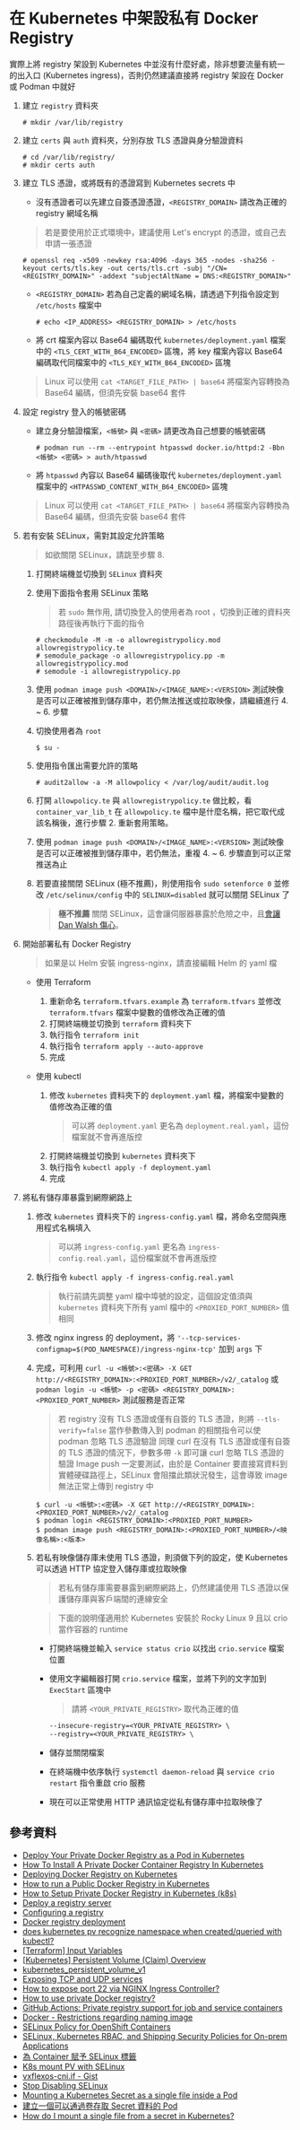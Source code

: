 # 在 Kubernetes 中架設私有 Docker Registry

實際上將 registry 架設到 Kubernetes 中並沒有什麼好處，除非想要流量有統一的出入口 (Kubernetes ingress)，否則仍然建議直接將 registry 架設在 Docker 或 Podman 中就好

1. 建立 `registry` 資料夾

    ```console
    # mkdir /var/lib/registry
    ```

2. 建立 `certs` 與 `auth` 資料夾，分別存放 TLS 憑證與身分驗證資料

    ```console
    # cd /var/lib/registry/
    # mkdir certs auth
    ```

3. 建立 TLS 憑證，或將既有的憑證寫到 Kubernetes secrets 中

    - 沒有憑證者可以先建立自簽憑證憑證，`<REGISTRY_DOMAIN>` 請改為正確的 registry 網域名稱

    > 若是要使用於正式環境中，建議使用 Let's encrypt 的憑證，或自己去申請一張憑證

    ```console
    # openssl req -x509 -newkey rsa:4096 -days 365 -nodes -sha256 -keyout certs/tls.key -out certs/tls.crt -subj "/CN=<REGISTRY_DOMAIN>" -addext "subjectAltName = DNS:<REGISTRY_DOMAIN>"
    ```

    - `<REGISTRY_DOMAIN>` 若為自己定義的網域名稱，請透過下列指令設定到 `/etc/hosts` 檔案中

        ```console
        # echo <IP_ADDRESS> <REGISTRY_DOMAIN> > /etc/hosts
        ```

    - 將 crt 檔案內容以 Base64 編碼取代 `kubernetes/deployment.yaml` 檔案中的 `<TLS_CERT_WITH_B64_ENCODED>` 區塊，將 key 檔案內容以 Base64 編碼取代同檔案中的 `<TLS_KEY_WITH_B64_ENCODED>` 區塊

    > Linux 可以使用 `cat <TARGET_FILE_PATH> | base64` 將檔案內容轉換為 Base64 編碼，但須先安裝 base64 套件

4. 設定 registry 登入的帳號密碼

    - 建立身分驗證檔案，`<帳號>` 與 `<密碼>` 請更改為自己想要的帳號密碼

        ```console
        # podman run --rm --entrypoint htpasswd docker.io/httpd:2 -Bbn <帳號> <密碼> > auth/htpasswd
        ```

    - 將 `htpasswd` 內容以 Base64 編碼後取代 `kubernetes/deployment.yaml` 檔案中的 `<HTPASSWD_CONTENT_WITH_B64_ENCODED>` 區塊

    > Linux 可以使用 `cat <TARGET_FILE_PATH> | base64` 將檔案內容轉換為 Base64 編碼，但須先安裝 base64 套件

5. 若有安裝 SELinux，需對其設定允許策略

    > 如欲關閉 SELinux，請跳至步驟 8.

    1. 打開終端機並切換到 `SELinux` 資料夾
    2. 使用下面指令套用 SELinux 策略

        > 若 `sudo` 無作用, 請切換登入的使用者為 root ，切換到正確的資料夾路徑後再執行下面的指令

        ```console
        # checkmodule -M -m -o allowregistrypolicy.mod allowregistrypolicy.te
        # semodule_package -o allowregistrypolicy.pp -m allowregistrypolicy.mod
        # semodule -i allowregistrypolicy.pp
        ```

    3. 使用 `podman image push <DOMAIN>/<IMAGE_NAME>:<VERSION>` 測試映像是否可以正確被推到儲存庫中，若仍無法推送或拉取映像，請繼續進行 4. ~ 6. 步驟
    4. 切換使用者為 `root`

        ```console
        $ su -
        ```

    5. 使用指令匯出需要允許的策略

        ```console
        # audit2allow -a -M allowpolicy < /var/log/audit/audit.log
        ```

    6. 打開 `allowpolicy.te` 與 `allowregistrypolicy.te` 做比較，看 `container_var_lib_t` 在 `allowpolicy.te` 檔中是什麼名稱，把它取代成該名稱後，進行步驟 2. 重新套用策略。
    7. 使用 `podman image push <DOMAIN>/<IMAGE_NAME>:<VERSION>` 測試映像是否可以正確被推到儲存庫中，若仍無法，重複 4. ~ 6. 步驟直到可以正常推送為止
    8. 若要直接關閉 SELinux (極不推薦)，則使用指令 `sudo setenforce 0` 並修改 `/etc/selinux/config` 中的 `SELINUX=disabled` 就可以關閉 SELinux 了
        > **極不推薦** 關閉 SELinux，這會讓伺服器暴露於危險之中，且[會讓 Dan Walsh 傷心](https://stopdisablingselinux.com/)。

6. 開始部署私有 Docker Registry
    > 如果是以 Helm 安裝 ingress-nginx，請直接編輯 Helm 的 yaml 檔

    - 使用 Terraform

        1. 重新命名 `terraform.tfvars.example` 為 `terraform.tfvars` 並修改 `terraform.tfvars` 檔案中變數的值修改為正確的值
        2. 打開終端機並切換到 `terraform` 資料夾下
        3. 執行指令 `terraform init`
        4. 執行指令 `terraform apply --auto-approve`
        5. 完成

    - 使用 kubectl

        1. 修改 `kubernetes` 資料夾下的 `deployment.yaml` 檔，將檔案中變數的值修改為正確的值
            > 可以將 `deployment.yaml` 更名為 `deployment.real.yaml`，這份檔案就不會再進版控
        2. 打開終端機並切換到 `kubernetes` 資料夾下
        3. 執行指令 `kubectl apply -f deployment.yaml`
        4. 完成

7. 將私有儲存庫暴露到網際網路上

    1. 修改 `kubernetes` 資料夾下的 `ingress-config.yaml` 檔，將命名空間與應用程式名稱填入

        > 可以將 `ingress-config.yaml` 更名為 `ingress-config.real.yaml`，這份檔案就不會再進版控

    2. 執行指令 `kubectl apply -f ingress-config.real.yaml`

        > 執行前請先調整 yaml 檔中埠號的設定，這個設定值須與 `kubernetes` 資料夾下所有 yaml 檔中的 `<PROXIED_PORT_NUMBER>` 值相同

    3. 修改 nginx ingress 的 deployment，將 `'--tcp-services-configmap=$(POD_NAMESPACE)/ingress-nginx-tcp'` 加到 `args` 下

    4. 完成，可利用 `curl -u <帳號>:<密碼> -X GET http://<REGISTRY_DOMAIN>:<PROXIED_PORT_NUMBER>/v2/_catalog` 或 `podman login -u <帳號> -p <密碼> <REGISTRY_DOMAIN>:<PROXIED_PORT_NUMBER>` 測試服務是否正常
        > 若 registry 沒有 TLS 憑證或僅有自簽的 TLS 憑證，則將 `--tls-verify=false` 當作參數傳入到 podman 的相關指令可以使 podman 忽略 TLS 憑證驗證
        > 同理 curl 在沒有 TLS 憑證或僅有自簽的 TLS 憑證的情況下，參數多帶 `-k` 即可讓 curl 忽略 TLS 憑證的驗證
        > Image push 一定要測試，由於是 Container 要直接寫資料到實體硬碟路徑上，SELinux 會阻擋此類狀況發生，這會導致 image 無法正常上傳到 registry 中

        ```console
        $ curl -u <帳號>:<密碼> -X GET http://<REGISTRY_DOMAIN>:<PROXIED_PORT_NUMBER>/v2/_catalog
        $ podman login <REGISTRY_DOMAIN>:<PROXIED_PORT_NUMBER>
        $ podman image push <REGISTRY_DOMAIN>:<PROXIED_PORT_NUMBER>/<映像名稱>:<版本>
        ```

    5. 若私有映像儲存庫未使用 TLS 憑證，則須做下列的設定，使 Kubernetes 可以透過 HTTP 協定登入儲存庫或拉取映像

        > 若私有儲存庫需要暴露到網際網路上，仍然建議使用 TLS 憑證以保護儲存庫與客戶端間的連線安全

        > 下面的說明僅適用於 Kubernetes 安裝於 Rocky Linux 9 且以 crio 當作容器的 runtime

        - 打開終端機並輸入 `service status crio` 以找出 `crio.service` 檔案位置
        - 使用文字編輯器打開 `crio.service` 檔案，並將下列的文字加到 `ExecStart` 區塊中

            > 請將 `<YOUR_PRIVATE_REGISTRY>` 取代為正確的值

            ```txt
            --insecure-registry=<YOUR_PRIVATE_REGISTRY> \
            --registry=<YOUR_PRIVATE_REGISTRY> \
            ```

        - 儲存並關閉檔案
        - 在終端機中依序執行 `systemctl daemon-reload` 與 `service crio restart` 指令重啟 crio 服務
        - 現在可以正常使用 HTTP 通訊協定從私有儲存庫中拉取映像了

## 參考資料

- [Deploy Your Private Docker Registry as a Pod in Kubernetes](https://medium.com/swlh/deploy-your-private-docker-registry-as-a-pod-in-kubernetes-f6a489bf0180)
- [How To Install A Private Docker Container Registry In Kubernetes](https://towardsdatascience.com/how-to-install-a-private-docker-container-registry-in-kubernetes-eadcfd6e0f27)
- [Deploying Docker Registry on Kubernetes](https://medium.com/geekculture/deploying-docker-registry-on-kubernetes-3319622b8f32)
- [How to run a Public Docker Registry in Kubernetes](https://www.nearform.com/blog/how-to-run-a-public-docker-registry-in-kubernetes/)
- [How to Setup Private Docker Registry in Kubernetes (k8s)](https://www.linuxtechi.com/setup-private-docker-registry-kubernetes/)
- [Deploy a registry server](https://docs.docker.com/registry/deploying/)
- [Configuring a registry](https://docs.docker.com/registry/configuration/)
- [Docker registry deployment](https://kubernetes.github.io/ingress-nginx/examples/docker-registry/)
- [does kubernetes pv recognize namespace when created/queried with kubectl?](https://stackoverflow.com/a/32324374)
- [[Terraform] Input Variables](https://godleon.github.io/blog/DevOps/terraform-input-variables/)
- [[Kubernetes] Persistent Volume (Claim) Overview](https://godleon.github.io/blog/Kubernetes/k8s-PersistentVolume-Overview/)
- [kubernetes_persistent_volume_v1](https://registry.terraform.io/providers/hashicorp/kubernetes/latest/docs/resources/persistent_volume_v1)
- [Exposing TCP and UDP services](https://kubernetes.github.io/ingress-nginx/user-guide/exposing-tcp-udp-services/)
- [How to expose port 22 via NGINX Ingress Controller?](https://stackoverflow.com/a/66371932)
- [How to use private Docker registry?](https://github.com/orgs/community/discussions/26534#discussioncomment-3252253)
- [GitHub Actions: Private registry support for job and service containers](https://github.blog/changelog/2020-09-24-github-actions-private-registry-support-for-job-and-service-containers/)
- [Docker - Restrictions regarding naming image](https://stackoverflow.com/questions/43091075/docker-restrictions-regarding-naming-image)
- [SELinux Policy for OpenShift Containers](https://zhimin-wen.medium.com/selinux-policy-for-openshift-containers-40baa1c86aa5)
- [SELinux, Kubernetes RBAC, and Shipping Security Policies for On-prem Applications](https://platform9.com/blog/selinux-kubernetes-rbac-and-shipping-security-policies-for-on-prem-applications/)
- [為 Container 賦予 SELinux 標籤](https://kubernetes.io/zh-cn/docs/tasks/configure-pod-container/security-context/#%E4%B8%BA-container-%E8%B5%8B%E4%BA%88-selinux-%E6%A0%87%E7%AD%BE)
- [K8s mount PV with SELinux](https://storage-chaos.io/k8s-selinux-mount-pv.html)
- [vxflexos-cni.if - Gist](https://gist.github.com/coulof/9df7c9f3178ecf6706b0c5316ab9de7e)
- [Stop Disabling SELinux](https://stopdisablingselinux.com/)
- [Mounting a Kubernetes Secret as a single file inside a Pod](https://www.jeffgeerling.com/blog/2019/mounting-kubernetes-secret-single-file-inside-pod)
- [建立一個可以通過卷存取 Secret 資料的 Pod](https://kubernetes.io/zh-cn/docs/tasks/inject-data-application/distribute-credentials-secure/#create-a-pod-that-has-access-to-the-secret-data-through-a-volume)
- [How do I mount a single file from a secret in Kubernetes?](https://stackoverflow.com/a/53296198)
